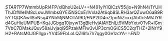 $START$P7WmmbUpRI4FP/xIBhoU2eLV++N491ylYlQlCzV55/jo+N9hN4/1YUHThJDfWe1M8cLswJWmbsGYEi5NSCoE/IVxla2At6qb8SLRH3arQZuwO6aB9R5YTQQKAwIlSnNsq4YNhMjNMOTAt9D/FNP2tD4nZtpoNiZcxx/Ab0c5MVJYRd4GuHieUMPUB+KqJJGbgq10jxyw13gBleHvjAIAYEhILt9VMbYxtv0TvR+lGm7VbC7DMakJQuv58alJvjaqI95PzakMFIw3vUP3cmOGiCS5C2qrTHZ+2INrY9H2+RAtsM0JGFIlgp+YV459FbLoLQZl6fx7lr7qgy0Ge1zcYA==$END$